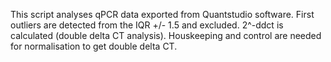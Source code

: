 This script analyses qPCR data exported from Quantstudio software.
First outliers are detected from the IQR +/- 1.5 and excluded.
2^-ddct is calculated  (double delta CT analysis).
Houskeeping and control are needed for normalisation to get double delta CT.
